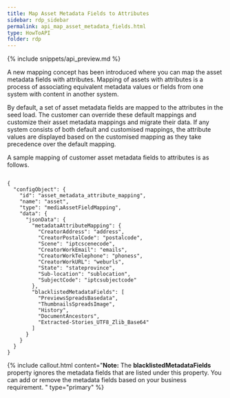 ```yaml
---
title: Map Asset Metadata Fields to Attributes
sidebar: rdp_sidebar
permalink: api_map_asset_metadata_fields.html
type: HowToAPI
folder: rdp
---
```


{% include snippets/api_preview.md %}

A new mapping concept has been introduced where you can map the asset metadata fields with attributes. Mapping of assets with attributes is a process of associating equivalent metadata values or fields from one system with content in another system. 

By default, a set of asset metadata fields are mapped to the attributes in the seed load. The customer can override these default mappings and customize their asset metadata mappings and migrate their data. If any system consists of both default and customised mappings, the attribute values are displayed based on the customised mapping as they take precedence over the default mapping.

A sample mapping of customer asset metadata fields to attributes is as follows.

<pre>
<code>
{
  "configObject": {
    "id": "asset_metadata_attribute_mapping",
    "name": "asset",
    "type": "mediaAssetFieldMapping",
    "data": {
      "jsonData": {
        "metadataAttributeMapping": {
          "CreatorAddress": "address",
          "CreatorPostalCode": "postalcode",
          "Scene": "iptcscenecode",
          "CreatorWorkEmail": "emails",
          "CreatorWorkTelephone": "phoness",
          "CreatorWorkURL": "weburls",
          "State": "stateprovince",
          "Sub-location": "sublocation",
          "SubjectCode": "iptcsubjectcode"
        },
        "blacklistedMetadataFields": [
          "PreviewsSpreadsBasedata",
          "ThumbnailsSpreadsImage",
          "History",
          "DocumentAncestors",
          "Extracted-Stories_UTF8_Zlib_Base64"
        ]
      }
    }
  }
}
</code></pre> 

{% include callout.html content="**Note:** The **blacklistedMetadataFields** property ignores the metadata fields that are listed under this property. You can add or remove the metadata fields based on your business requirement.
" type="primary" %}


